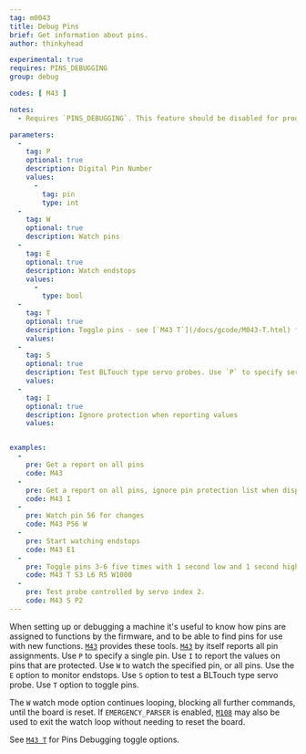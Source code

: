 ```yaml
---
tag: m0043
title: Debug Pins
brief: Get information about pins.
author: thinkyhead

experimental: true
requires: PINS_DEBUGGING
group: debug

codes: [ M43 ]

notes:
  - Requires `PINS_DEBUGGING`. This feature should be disabled for production use.

parameters:
  -
    tag: P
    optional: true
    description: Digital Pin Number
    values:
      -
        tag: pin
        type: int
  -
    tag: W
    optional: true
    description: Watch pins
  -
    tag: E
    optional: true
    description: Watch endstops
    values:
      -
        type: bool
  -
    tag: T
    optional: true
    description: Toggle pins - see [`M43 T`](/docs/gcode/M043-T.html) for options
    values:
  -
    tag: S
    optional: true
    description: Test BLTouch type servo probes. Use `P` to specify servo index (0-3). Defaults to 0 if `P` omitted
    values:
  -
    tag: I
    optional: true
    description: Ignore protection when reporting values
    values:


examples:
  -
    pre: Get a report on all pins
    code: M43
  -
    pre: Get a report on all pins, ignore pin protection list when displaying values
    code: M43 I
  -
    pre: Watch pin 56 for changes
    code: M43 P56 W
  -
    pre: Start watching endstops
    code: M43 E1
  -
    pre: Toggle pins 3-6 five times with 1 second low and 1 second high pulses but only if the pin isn't in the protected list.
    code: M43 T S3 L6 R5 W1000
  -
    pre: Test probe controlled by servo index 2.
    code: M43 S P2
---
```


When setting up or debugging a machine it's useful to know how pins are assigned to functions by the firmware, and to be able to find pins for use with new functions. [`M43`](/docs/gcode/M043.html) provides these tools. [`M43`](/docs/gcode/M043.html) by itself reports all pin assignments. Use `P` to specify a single pin. Use `I` to report the values on pins that are protected. Use `W` to watch the specified pin, or all pins. Use the `E` option to monitor endstops. Use `S` option to test a BLTouch type servo probe. Use `T` option to toggle pins.

The `W` watch mode option continues looping, blocking all further commands, until the board is reset. If `EMERGENCY_PARSER` is enabled, [`M108`](/docs/gcode/M108.html) may also be used to exit the watch loop without needing to reset the board.

See [`M43 T`](/docs/gcode/M043-T.html) for Pins Debugging toggle options.
